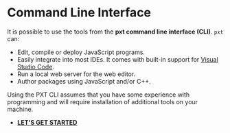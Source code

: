 # Command Line Interface

It is possible to use the tools from the **pxt command line interface (CLI)**. ``pxt`` can:

* Edit, compile or deploy JavaScript programs.
* Easily integrate into most IDEs. It comes with built-in support for [Visual Studio Code](/code).
* Run a local web server for the web editor.
* Author packages using JavaScript and/or C++.

Using the PXT CLI assumes that you have some experience with programming and will require installation of additional tools on your machine.

* **[LET'S GET STARTED](https://makecode.com/cli)**
